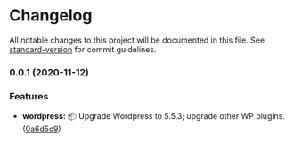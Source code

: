 # Changelog

All notable changes to this project will be documented in this file. See [standard-version](https://github.com/conventional-changelog/standard-version) for commit guidelines.

### 0.0.1 (2020-11-12)

### Features

- **wordpress:** :package: Upgrade Wordpress to 5.5.3; upgrade other WP plugins. ([0a6d5c9](https://github.com/ccorda/bubs-next/commit/0a6d5c9dff02630e9feb44fa02617a0260b5f04e))
